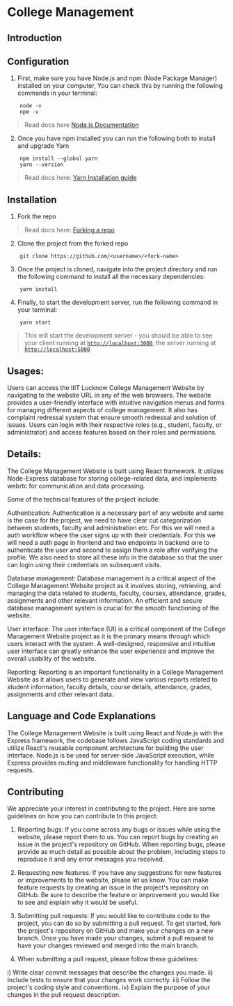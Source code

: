 # College Management 

## Introduction

## Configuration

1. First, make sure you have Node.js and npm (Node Package Manager) installed on your computer, You can check this by running the following commands in your terminal:

```
    node -v
    npm -v
```

> Read docs here [Node.js Documentation](https://nodejs.org/en/docs/)

2. Once you have npm installed you can run the following both to install and upgrade Yarn

```
    npm install --global yarn
    yarn --version
```

> Read docs here: [Yarn Installation guide](https://classic.yarnpkg.com/lang/en/docs/install)

## Installation

1. Fork the repo

> Read docs here: [Forking a repo](https://docs.github.com/en/get-started/quickstart/fork-a-repo)

2. Clone the project from the forked repo

```
    git clone https://github.com/<username>/<fork-name>
```

3. Once the project is cloned, navigate into the project directory and run the following command to install all the necessary dependencies:

```
    yarn install
```

4. Finally, to start the development server, run the following command in your terminal:

```
    yarn start
```

> This will start the development server - you should be able to see your client running at [`http://localhost:3000`](http://localhost:3000), the server running at [`http://localhost:5000`](http://localhost:5000)




## Usages:
Users can access the IIIT Lucknow College Management Website by navigating to the website URL in any of the web browsers. The website provides a user-friendly interface with intuitive navigation menus and forms for managing different aspects of college management. It also has complaint redressal system that ensure smooth redressal and solution of issues. Users can login with their respective roles (e.g., student, faculty, or administrator) and access features based on their roles and permissions.


## Details:
The College Management Website is built using React framework. It utilizes Node-Express database for storing college-related data, and implements webrtc for communication and data processing.

Some of the technical features of the project include:

Authentication: Authentication is a necessary part of any website and same is the case for the project, we need to have clear cut categorization between students, faculty and administration etc. For this we will need a auth workflow where the user signs up with their credentials. For this we will need a auth page in frontend and two endpoints in backend one to authenticate the user and second to assign them a role after verifying the profile. We also need to store all these info in the database so that the user can login using their credentials on subsequent visits.

Database management: Database management is a critical aspect of the College Management Website project as it involves storing, retrieving, and managing the data related to students, faculty, courses, attendance, grades, assignments and other relevant information. An efficient and secure database management system is crucial for the smooth functioning of the website.

User interface: The user interface (UI) is a critical component of the College Management Website project as it is the primary means through which users interact with the system. A well-designed, responsive and intuitive user interface can greatly enhance the user experience and improve the overall usability of the website.

Reporting: Reporting is an important functionality in a College Management Website as it allows users to generate and view various reports related to student information, faculty details, course details, attendance, grades, assignments and other relevant data.

 ## Language and Code Explanations
The College Management Website is built using React and Node.js with the Express framework, the codebase follows JavaScript coding standards and utilize React's reusable component architecture for building the user interface. Node.js is be used for server-side JavaScript execution, while Express provides routing and middleware functionality for handling HTTP requests.

## Contributing
We appreciate your interest in contributing to the project. Here are some guidelines on how you can contribute to this project:

1) Reporting bugs: If you come across any bugs or issues while using the website, please report them to us. You can report bugs by creating an issue in the project's repository on GitHub. When reporting bugs, please provide as much detail as possible about the problem, including steps to reproduce it and any error messages you received.

2) Requesting new features: If you have any suggestions for new features or improvements to the website, please let us know. You can make feature requests by creating an issue in the project's repository on GitHub. Be sure to describe the feature or improvement you would like to see and explain why it would be useful.

3) Submitting pull requests: If you would like to contribute code to the project, you can do so by submitting a pull request. To get started, fork the project's repository on GitHub and make your changes on a new branch. Once you have made your changes, submit a pull request to have your changes reviewed and merged into the main branch.

4) When submitting a pull request, please follow these guidelines:

i) Write clear commit messages that describe the changes you made.
ii) Include tests to ensure that your changes work correctly.
iii) Follow the project's coding style and conventions.
iv) Explain the purpose of your changes in the pull request description.

